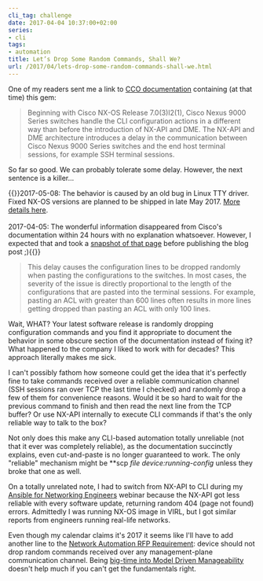 ```yaml
---
cli_tag: challenge
date: 2017-04-04 10:37:00+02:00
series:
- cli
tags:
- automation
title: Let’s Drop Some Random Commands, Shall We?
url: /2017/04/lets-drop-some-random-commands-shall-we.html
---
```

One of my readers sent me a link to [CCO documentation](https://www.cisco.com/c/en/us/td/docs/switches/datacenter/nexus9000/sw/7-x/fundamentals/configuration/guide/b_Cisco_Nexus_9000_Series_NX-OS_Fundamentals_Configuration_Guide_7x/b_Cisco_Nexus_9000_Series_NX-OS_Fundamentals_Configuration_Guide_7x_chapter_0101.html#con_1215472) containing (at that time) this gem:

> Beginning with Cisco NX-OS Release 7.0(3)I2(1), Cisco Nexus 9000 Series switches handle the CLI configuration actions in a different way than before the introduction of NX-API and DME. The NX-API and DME architecture introduces a delay in the communication between Cisco Nexus 9000 Series switches and the end host terminal sessions, for example SSH terminal sessions.

So far so good. We can probably tolerate some delay. However, the next sentence is a killer...

{{<note update>}}2017-05-08: The behavior is caused by an old bug in Linux TTY driver. Fixed NX-OS versions are planned to be shipped in late May 2017. [More details here](https://blog.ipspace.net/2017/05/follow-up-nexus-os-dropping.html).\
\
2017-04-05: The wonderful information disappeared from Cisco\'s documentation within 24 hours with no explanation whatsoever. However, I expected that and took a [snapshot of that page](http://web.archive.org/web/20170403161751/http://www.cisco.com/c/en/us/td/docs/switches/datacenter/nexus9000/sw/7-x/fundamentals/configuration/guide/b_Cisco_Nexus_9000_Series_NX-OS_Fundamentals_Configuration_Guide_7x/b_Cisco_Nexus_9000_Series_NX-OS_Fundamentals_Configuration_Guide_7x_chapter_0101.html) before publishing the blog post ;){{</note>}}
<!--more-->
> This delay causes the configuration lines to be dropped randomly when pasting the configurations to the switches. In most cases, the severity of the issue is directly proportional to the length of the configurations that are pasted into the terminal sessions. For example, pasting an ACL with greater than 600 lines often results in more lines getting dropped than pasting an ACL with only 100 lines.

Wait, WHAT? Your latest software release is randomly dropping configuration commands and you find it appropriate to document the behavior in some obscure section of the documentation instead of fixing it? What happened to the company I liked to work with for decades? This approach literally makes me sick.

I can't possibly fathom how someone could get the idea that it's perfectly fine to take commands received over a reliable communication channel (SSH sessions ran over TCP the last time I checked) and randomly drop a few of them for convenience reasons. Would it be so hard to wait for the previous command to finish and then read the next line from the TCP buffer? Or use NX-API internally to execute CLI commands if that's the only reliable way to talk to the box?

Not only does this make any CLI-based automation totally unreliable (not that it ever was completely reliable), as the documentation succinctly explains, even cut-and-paste is no longer guaranteed to work. The only "reliable" mechanism might be **scp *file device:*running-config** unless they broke that one as well.

On a totally unrelated note, I had to switch from NX-API to CLI during my [Ansible for Networking Engineers](http://www.ipspace.net/Ansible_for_Networking_Engineers) webinar because the NX-API got less reliable with every software update, returning random 404 (page not found) errors. Admittedly I was running NX-OS image in VIRL, but I got similar reports from engineers running real-life networks.

Even though my calendar claims it's 2017 it seems like I'll have to add another line to the [Network Automation RFP Requirement](https://blog.ipspace.net/2016/10/network-automation-rfp-requirements.html): device should not drop random commands received over any management-plane communication channel. Being [big-time into Model Driven Manageability](http://blog.ipspace.net/2016/10/network-automation-rfp-requirements.html?showComment=1477403406970#c1792883115184277297) doesn't help much if you can't get the fundamentals right.
